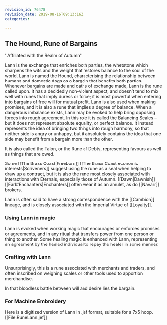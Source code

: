 ```yaml
---
revision_id: 76478
revision_date: 2019-08-16T09:13:16Z
categories:

---
```



## The Hound, Rune of Bargains
''Affiliated with the Realm of Autumn''

Lann is the exchange that enriches both parties, the whetstone which sharpens the wits and the weight that restores balance to the soul of the world. Lann is named the Hound, characterising the relationship between humans and domestic dogs as a bargain that benefits both parties. Whenever bargains are made and oaths of exchange made, Lann is the rune called upon. It has a decidedly non-violent aspect, and doesn’t tend to mix well with runes that imply duress or force; it is most powerful when entering into bargains of free will for mutual profit.
Lann is also used when making promises, and it is also a rune that implies a degree of balance. When a dangerous imbalance exists, Lann may be evoked to help bring opposing forces into rough agreement. In this role it is called the Balancing Scales – but it does not represent absolute equality, or perfect balance. It instead represents the idea of bringing two things into rough harmony, so that neither side is angry or unhappy, but it absolutely contains the idea that one side may benefit from a bargain more than the other.

It is also called the Talon, or the Rune of Debts, representing favours as well as things that are owed. 

Some [[The Brass Coast|Freeborn]] [[The Brass Coast economic interests|Scriveners]] suggest using the rune as a seal when helping to draw up a contract, but it is also the rune most closely associated with interactions with Eternals, especially those of Autumn. [[Dawn|Dawnish]] [[Earl#Enchanters|Enchanters]] often wear it as an amulet, as do [[Navarr]] brokers.

Lann is often said to have a strong correspondence with the [[Cambion]] lineage, and is closely associated with the Imperial Virtue of [[Loyalty]].

### Using Lann in magic
Lann is evoked when working magic that encourages or enforces promises or agreements, and in any ritual that transfers power from one person or thing to another. Some healing magic is enhanced with Lann, representing an agreement by the healed individual to repay the healer in some manner. 

### Crafting with Lann
Unsurprisingly, this is a rune associated with merchants and traders, and often inscribed on weighing scales or other tools used to apportion merchandise.   

In that bloodless battle between will and desire lies the bargain.

### For Machine Embroidery
Here is a digitized version of Lann in .jef format, suitable for a 7x5 hoop. 
[[File:RuneLann.jef]]

